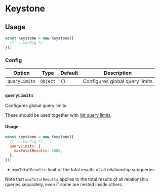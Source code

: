 <!--[meta]
section: api
title: Keystone
order: 1
[meta]-->

# Keystone

## Usage

```javascript
const keystone = new Keystone({
  /* ...config */
});
```

### Config

| Option        | Type     | Default | Description                    |
| ------------- | -------- | ------- | ------------------------------ |
| `queryLimits` | `Object` | `{}`    | Configures global query limits |

### `queryLimits`

Configures global query limits.

These should be used together with [list query limits](https://v5.keystonejs.com/api/create-list#query-limits).

#### Usage

```javascript
const keystone = new Keystone({
  /* ...config */
  queryLimits: {
    maxTotalResults: 1000,
  },
});
```

- `maxTotalResults`: limit of the total results of all relationship subqueries

Note that `maxTotalResults` applies to the total results of all relationship queries separately, even if some are nested inside others.
